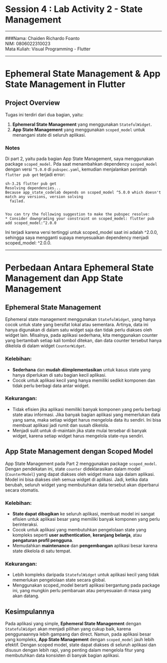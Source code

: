 # Session 4 : Lab Activity 2 - State Management
---
###Nama: Chaiden Richardo Foanto  
NIM: 0806022310023  
Mata Kuliah: Visual Programming - Flutter  

---
# Ephemeral State Management & App State Management in Flutter

## Project Overview
Tugas ini terdiri dari dua bagian, yaitu:
1. **Ephemeral State Management** yang menggunakan `StatefulWidget`.
2. **App State Management** yang menggunakan `scoped_model` untuk menangani state di seluruh aplikasi.

### Notes
Di part 2, yaitu pada bagian App State Management, saya menggunakan package `scoped_model`. Pda saat menambahkan dependency `scoped_model` dengan versi `^5.0.0` di `pubspec.yaml`, kemudian menjalankan perintah `flutter pub get` terjadi error:

```plaintext
sh-3.2$ flutter pub get
Resolving dependencies... 
Because app_state_codelab depends on scoped_model ^5.0.0 which doesn't match any versions, version solving
  failed.


You can try the following suggestion to make the pubspec resolve:
* Consider downgrading your constraint on scoped_model: flutter pub add scoped_model:^2.0.0
```
Ini terjadi karena versi tertinggi untuk scoped_model saat ini adalah ^2.0.0, sehingga saya mengganti supaya menyesuaikan dependency menjadi scoped_model: ^2.0.0.

---

# Perbedaan Antara Ephemeral State Management dan App State Management

## Ephemeral State Management
Ephemeral state management menggunakan `StatefulWidget`, yang hanya cocok untuk state yang bersifat lokal atau sementara. Artinya, data ini hanya digunakan di dalam satu widget saja dan tidak perlu diakses oleh widget lain. Misalnya, pada aplikasi sederhana, kita menggunakan counter yang bertambah setiap kali tombol ditekan, dan data counter tersebut hanya dikelola di dalam widget `CounterWidget`.

### Kelebihan:
- **Sederhana** dan **mudah diimplementasikan** untuk kasus state yang hanya diperlukan di satu bagian kecil aplikasi.
- Cocok untuk aplikasi kecil yang hanya memiliki sedikit komponen dan tidak perlu berbagi data antar widget.

### Kekurangan:
- Tidak efisien jika aplikasi memiliki banyak komponen yang perlu berbagi state atau informasi. Jika banyak bagian aplikasi yang memerlukan data yang sama, maka setiap widget harus mengelola data itu sendiri. Ini bisa membuat aplikasi jadi rumit dan susah dikelola.
- Menjadi sulit untuk di-maintain jika state mulai tersebar di banyak widget, karena setiap widget harus mengelola state-nya sendiri.

## App State Management dengan Scoped Model
App State Management pada Part 2 menggunakan package `scoped_model`. Dengan pendekatan ini, state `counter` dideklarasikan dalam model (`CounterModel`) yang dapat diakses oleh widget mana saja dalam aplikasi. Model ini bisa diakses oleh semua widget di aplikasi. Jadi, ketika data berubah, seluruh widget yang membutuhkan data tersebut akan diperbarui secara otomatis.

### Kelebihan:
- **State dapat dibagikan** ke seluruh aplikasi, membuat model ini sangat efisien untuk aplikasi besar yang memiliki banyak komponen yang perlu berinteraksi.
- Cocok untuk aplikasi yang membutuhkan pengelolaan state yang kompleks seperti **user authentication**, **keranjang belanja**, atau **pengaturan profil pengguna**.
- Memudahkan **maintenance** dan **pengembangan** aplikasi besar karena state dikelola di satu tempat.

### Kekurangan:
- Lebih kompleks daripada `StatefulWidget` untuk aplikasi kecil yang tidak memerlukan pengelolaan state secara global.
- Menggunakan scoped_model berarti aplikasi bergantung pada package ini, yang mungkin perlu pembaruan atau penyesuaian di masa yang akan datang.

## Kesimpulannya
Pada aplikasi yang simple, **Ephemeral State Management** dengan `StatefulWidget` akan menjadi pilihan yang cukup baik, karena penggunaannya lebih gampang dan direct. Namun, pada aplikasi besar yang kompleks, **App State Management** dengan `scoped_model` jauh lebih efektif. Dengan scoped model, state dapat diakses di seluruh aplikasi dan disusun dengan lebih rapi, yang penting dalam mengelola fitur yang membutuhkan data konsisten di banyak bagian aplikasi.
